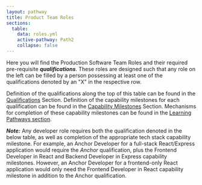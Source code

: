 ```yaml
---
layout: pathway
title: Product Team Roles
sections:
  table:
    data: roles.yml
    active-pathway: Path2
    collapse: false
---
```


Here you will find the Production Software Team Roles and their required pre-requisite ***qualifications***. These roles are designed such that any role on the left can be filled by a person possessing at least one of the qualifications denoted by an "X" in the respective row.

Definition of the qualifications along the top of this table can be found in the <a href="/learning/capabilities">Qualifications</a> Section.
Definition of the capability milestones for each qualification can be found in the <a href="/learning/capabilities">Capability Milestones</a> Section.
Mechanisms for completion of these capability milestones can be found in the <a href="/learning/pathways">Learning Pathways section</a>.

***Note:*** Any developer role requires both the qualification denoted in the below table, as well as completion of the appropriate tech stack capability milestone.  For example, an Anchor Developer for a full-stack React/Express application would require the *Anchor* qualification, plus the Frontend Developer in React and Backend Developer in Express capability milestones. However, an Anchor Developer for a frontend-only React application would only need the Frontend Developer in React capability milestone in addition to the Anchor qualification.